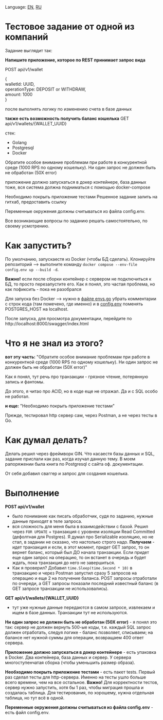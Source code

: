 Language: [EN](https://github.com/EvansTrein/Wallets_TetsTask/edit/main/Readme.md), [RU](https://github.com/EvansTrein/Wallets_TetsTask/blob/main/RU.md)

# Тестовое задание от одной из компаний
Задание выглядит так:

**Напишите приложение, которое по REST принимает запрос вида**

POST api/v1/wallet

{<br>
walletId: UUID, <br>
operationType: DEPOSIT or WITHDRAW, <br>
amount: 1000 <br>
}

после выполнять логику по изменению счета в базе данных

**также есть возможность получить баланс кошелька**
GET api/v1/wallets/{WALLET_UUID}

стек:
- Golang
- Postgresql
- Docker

Обратите особое внимание проблемам при работе в конкурентной среде (1000 RPS по одному кошельку). Ни один запрос не должен быть не обработан (50Х error)

приложение должно запускаться в докер контейнере, база данных тоже, вся система должна подниматься с помощью docker-compose

Необходимо покрыть приложение тестами
Решенное задание залить на гитхаб, предоставить ссылку

Переменные окружения должны считываться из файла config.env.


Все возникающие вопросы по заданию решать самостоятельно, по своему усмотрению.


# Как запустить? 
По умолчанию, запускаестя из Docker (чтобы БД сделать). Клонируйте репозиторий --> выполните команду `docker compose --env-file config.env up --build -d`. 

**Важно!** если после сборки контейнер с сервером не подключиться к БД, то просто перезапустите его. Как я понял, это частая проблема, но как пофиксить - пока не разобрался

Для запуска без Docker -->  нужно в <u>файле envs.go</u> убрать комментарии с строк кода (там помечено, где именно) и в <u>config.env</u> поменять POSTGRES_HOST на localhost.

После запуска, для просмотра документации, перейдите по http://localhost:8000/swagger/index.html


# Что я не знал из этого?
**вот эту часть:** "Обратите особое внимание проблемам при работе в конкурентной среде (1000 RPS по одному кошельку). Ни один запрос не должен быть не обработан (50Х error)"

Как я понял, тут речь про транзакции - грязное чтение, потерянную запись и фантомы.

До этого, я читао про ACID, но в коде еще не отражал. Да и с SQL особо не работал. 

**и еще:** "Необходимо покрыть приложение тестами"

Прежде, тестировал http сервер сам, через Postman, а не через тесты в Go.

# Как думал делать? 
Делать решил через фреймворк GIN. Что касаестя базы данных и SQL, задание прислали как раз, когда изучал данную тему. В моем рапоряжении была книга по Postgresql с сайта оф. документации. 

От себя добавил сваггер и запрос для создания кошелька.

# Выполнение
**POST api/v1/wallet**
- было понимание как писать обработчик, судя по заданию, нужные данные приходят в теле запроса.
- вся сложность для меня была в взаимодействии с базой. Решил через `FOR UPDATE` + транзакция c уровнем изоляции Read Committed (дефолтная для Postgres). Я думал про Serializable изоляцию, но не стал, в задании не сказано, что настолько строго надо. **Получаем** - идет транзакция и если, в этот момент, придет GET запрос, то он вернет баланс, который был ДО начала транзакции. Если придет еще один запрос на операцию, то он встанет в очередь и будет ждать, пока транзакция до него не завершиться. 
- Как я проверил? Добавил `time.Sleep(time.Second * 10)` в транзакцию и через Postman запустил сразу 5 запросов на операцию и еще 2 на получение баланса. POST запросы отработали по очереди, а GET запросы показали последний известный баланс (в GET запросе транзакции не использовались).

**GET api/v1/wallets/{WALLET_UUID}**
- тут уже нужные данные передаются в самом запросе, извлекаем и ищем в базе данных. Транзакции тут не используются.  

**Ни один запрос не должен быть не обработан (50Х error)** - я понял это так: сервер не должен вернуть 500-ые коды, т.е. каждый SQL запрос должен отработать, следуя логике - баланс позволяет, списываем; на балансе нет нужной суммы для операции, возвращаем 400 ответ сервера. 

**Приложение должно запускаться в докер контейнере** - есть упаковка в Docker. Два контейнера, база данных и сервер. У сервера многоступенчатая сборка (чтобы уменьшить размер образа).

**Необходимо покрыть приложение тестами** - есть пакет tests. Первый раз сделал тесты для http-сервера. Именно на тесты ушло больше всего времени, чем на все остальное. **Важно!** Для корректности тестов, сервер нужно запустить, хотя бы 1 раз, чтобы миграция прошла и создалась таблица. Для тестирования, по хорошему, нужна отдельная таблица, но тут всё в одной.

**Переменные окружения должны считываться из файла config.env** - есть файл config.env.
